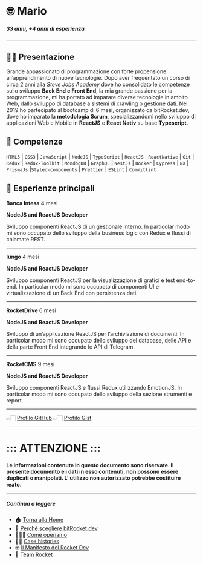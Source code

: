 # 🤓 Mario

##### 33 anni, +4 anni di esperienza

---

## 👋🏻 Presentazione

Grande appassionato di programmazione con forte propensione all’apprendimento di nuove tecnologie. Dopo aver frequentato un corso di circa 2 anni alla _Steve Jobs Academy_ dove ho consolidato le competenze sullo sviluppo **Back End e Front End**, la mia grande passione per la programmazione, mi ha portato ad imparare diverse tecnologie in ambito Web, dallo sviluppo di database a sistemi di crawling o gestione dati. Nel 2019 ho partecipato al bootcamp di 6 mesi, organizzato da bitRocket.dev, dove ho imparato la **metodologia Scrum**, specializzandomi nello sviluppo di applicazioni Web e Mobile in **ReactJS** e **React Nativ** su base **Typescript**.

## 🚀 Competenze

`HTML5` | `CSS3` | `JavaScript` | `NodeJS` | `TypeScript` | `ReactJS` | `ReactNative` | `Git` | `Redux` | `Redux-Toolkit` | `MondogDB` | `GraphQL` | `NestJs` | `Docker` | `Cypress` | `NX` | `PrismaJs` |`Styled-components` | `Prettier` | `ESLint` | `Commitlint`

## 👾 Esperienze principali

**Banca Intesa** 4 mesi

**NodeJS and ReactJS Developer**

Sviluppo componenti ReactJS di un gestionale interno. In particolar modo mi sono occupato dello sviluppo della business logic con Redux e flussi di chiamate REST.

---

**Iungo** 4 mesi

**NodeJS and ReactJS Developer**

Sviluppo componenti ReactJS per la visualizzazione di grafici e test end-to-end. In particolar modo mi sono occupato di componenti UI e virtualizzazione di un Back End con persistenza dati.

---

**RocketDrive** 6 mesi

**NodeJS and ReactJS Developer**

Sviluppo di un’applicazione ReactJS per l’archiviazione di documenti. In particolar modo mi sono occupato dello sviluppo del database, delle API e della parte Front End integrando le API di Telegram.

---

**RocketCMS** 9 mesi

**NodeJS and ReactJS Developer**

Sviluppo componenti ReactJS e flussi Redux utilizzando EmotionJS. In particolar modo mi sono occupato dello sviluppo della sezione strumenti e report.

---

👉🏻 [Profilo GitHub](https://github.com/marioisca-bitrocketdev)
👉🏻 [Profilo Gist](https://gist.github.com/marioisca-bitrocketdev)

---

# ::: ATTENZIONE :::

**Le informazioni contenute in questo documento sono riservate. Il presente documento e i dati in esso contenuti, non possono essere duplicati o manipolati. L’ utilizzo non autorizzato potrebbe costituire reato.**

---

##### Continua a leggere

- 🏠 [Torna alla Home](https://github.com/bitRocket-dev)
- 🚀 [Perché scegliere bitRocket.dev](https://github.com/bitRocket-dev/.github/blob/main/profile/WHY_BITROCKET-DEV.md)
- 👨🏻‍💻 [Come operiamo](https://github.com/bitRocket-dev/.github/blob/main/profile/ABOUT.md)
- 💪🏻 [Case histories](https://github.com/bitRocket-dev/.github/blob/main/profile/CASE_HISTORIES.md)
- 🤓 [Il Manifesto del Rocket Dev](https://github.com/bitRocket-dev/.github/blob/main/profile/MANIFEST.md)
- 👾 [Team Rocket](https://github.com/bitRocket-dev/.github/blob/main/pages/TEAM_ROCKET.md)
